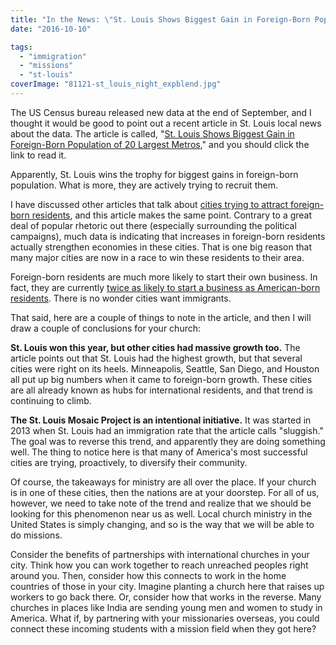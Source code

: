 ```yaml
---
title: "In the News: \"St. Louis Shows Biggest Gain in Foreign-Born Population of 20 Largest Metros\""
date: "2016-10-10"

tags: 
  - "immigration"
  - "missions"
  - "st-louis"
coverImage: "81121-st_louis_night_expblend.jpg"
---
```


The US Census bureau released new data at the end of September, and I thought it would be good to point out a recent article in St. Louis local news about the data. The article is called, "[St. Louis Shows Biggest Gain in Foreign-Born Population of 20 Largest Metros](http://www.riverfronttimes.com/newsblog/2016/09/20/st-louis-shows-biggest-gain-in-foreign-born-population-of-20-largest-metros)," and you should click the link to read it.

Apparently, St. Louis wins the trophy for biggest gains in foreign-born population. What is more, they are actively trying to recruit them.

I have discussed other articles that talk about [cities trying to attract foreign-born residents](http://blog.keelancook.com/2015/09/in-the-news-why-american-cities-are-fighting-to-attract-immigrants.html), and this article makes the same point. Contrary to a great deal of popular rhetoric out there (especially surrounding the political campaigns), much data is indicating that increases in foreign-born residents actually strengthen economies in these cities. That is one big reason that many major cities are now in a race to win these residents to their area.

Foreign-born residents are much more likely to start their own business. In fact, they are currently [twice as likely to start a business as American-born residents](http://www.inc.com/magazine/201502/adam-bluestein/the-most-entrepreneurial-group-in-america-wasnt-born-in-america.html). There is no wonder cities want immigrants.

That said, here are a couple of things to note in the article, and then I will draw a couple of conclusions for your church:

**St. Louis won this year, but other cities had massive growth too.** The article points out that St. Louis had the highest growth, but that several cities were right on its heels. Minneapolis, Seattle, San Diego, and Houston all put up big numbers when it came to foreign-born growth. These cities are all already known as hubs for international residents, and that trend is continuing to climb.

**The St. Louis Mosaic Project is an intentional initiative.** It was started in 2013 when St. Louis had an immigration rate that the article calls "sluggish." The goal was to reverse this trend, and apparently they are doing something well. The thing to notice here is that many of America's most successful cities are trying, proactively, to diversify their community.

Of course, the takeaways for ministry are all over the place. If your church is in one of these cities, then the nations are at your doorstep. For all of us, however, we need to take note of the trend and realize that we should be looking for this phenomenon near us as well. Local church ministry in the United States is simply changing, and so is the way that we will be able to do missions.

Consider the benefits of partnerships with international churches in your city. Think how you can work together to reach unreached peoples right around you. Then, consider how this connects to work in the home countries of those in your city. Imagine planting a church here that raises up workers to go back there. Or, consider how that works in the reverse. Many churches in places like India are sending young men and women to study in America. What if, by partnering with your missionaries overseas, you could connect these incoming students with a mission field when they got here?
